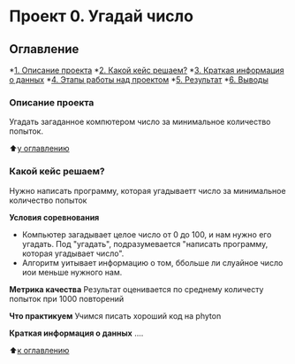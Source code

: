 # Проект 0. Угадай число

## Оглавление
*[1. Описание проекта](https://github.com/TarasovAlexey94/sf_data_scince/blob/main/__pycache__/project_0/README.md/#Описание-проекта)
*[2. Какой кейс решаем?](https://github.com/TarasovAlexey94/sf_data_scince/blob/main/__pycache__/project_0/README.md/#Какой-кейс-решаем)
*[3. Краткая информация о данных](https://github.com/TarasovAlexey94/sf_data_scince/blob/main/__pycache__/project_0/README.md/#Краткая-информация-о-данных)
*[4. Этапы работы над проектом](https://github.com/TarasovAlexey94/sf_data_scince/blob/main/__pycache__/project_0/README.md/#Этапы-работы-над-проектом)
*[5. Результат](https://github.com/TarasovAlexey94/sf_data_scince/blob/main/__pycache__/project_0/README.md/#Результат)
*[6. Выводы](https://github.com/TarasovAlexey94/sf_data_scince/blob/main/__pycache__/project_0/README.md/#Выводы)

### Описание проекта
Угадать загаданное компютером число за минимальное количество попыток.

:arrow_up:[у оглавлению](https://github.com/TarasovAlexey94/sf_data_scince/blob/main/__pycache__/project_0/README.md/#Оглавление)

### Какой кейс решаем?
Нужно написать программу, которая угадываетт число за минимальное количество  попыток

**Условия соревнования**
- Компьютер загадывает целое число от 0 до 100, и нам нужно его угадать. Под "угадать", подразумевается "написать программу, которая угадывает число".
- Алгоритм уитывает информацию о том, ббольше ли слуайное число иои меньше нужного нам.

**Метрика качества**
Результат оценивается по среднему количесту попыток при 1000 повторений

**Что практикуем**
Учимся писать хороший код на phyton

**Краткая информация о данных**
....

:arrow_up:[к оглавлению](https://github.com/TarasovAlexey94/sf_data_scince/blob/main/__pycache__/project_0/README.md/#Оглавление)